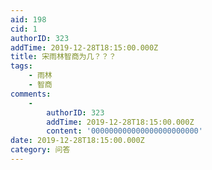 ```yaml
---
aid: 198
cid: 1
authorID: 323
addTime: 2019-12-28T18:15:00.000Z
title: 宋雨林智商为几？？？
tags:
    - 雨林
    - 智商
comments:
    -
        authorID: 323
        addTime: 2019-12-28T18:15:00.000Z
        content: '000000000000000000000000'
date: 2019-12-28T18:15:00.000Z
category: 问答
---
```



